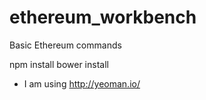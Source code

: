 # ethereum_workbench
Basic Ethereum commands

npm install
bower install

* I am using http://yeoman.io/
